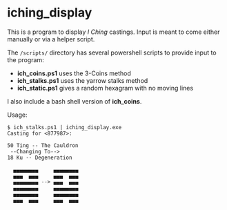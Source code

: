 ﻿# iching_display 

This is a program to display *I Ching* castings.  Input is meant to come
either manually or via a helper script. 

The `/scripts/` directory has several powershell scripts to provide input
to the program:

 * **ich_coins.ps1**  uses the 3-Coins method
 * **ich_stalks.ps1** uses the yarrow stalks method
 * **ich_static.ps1** gives a random hexagram with no moving lines

I also include a bash shell version of **ich_coins**.

Usage:

    $ ich_stalks.ps1 | iching_display.exe 
    Casting for <877987>:
    
    50 Ting -- The Cauldron
     --Changing To-->
    18 Ku -- Degeneration
    
      ▄▄▄▄▄▄▄▄     ▄▄▄▄▄▄▄▄
      ▄▄▄  ▄▄▄     ▄▄▄  ▄▄▄
      ▄▄▄▄▄▄▄▄ --> ▄▄▄  ▄▄▄
      ▄▄▄▄▄▄▄▄     ▄▄▄▄▄▄▄▄
      ▄▄▄▄▄▄▄▄     ▄▄▄▄▄▄▄▄
      ▄▄▄  ▄▄▄     ▄▄▄  ▄▄▄

